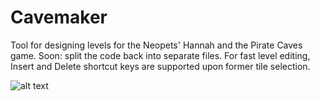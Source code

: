 # Cavemaker
Tool for designing levels for the Neopets' Hannah and the Pirate Caves game. Soon: split the code back into separate files. For fast level editing, Insert and Delete shortcut keys are supported upon former tile selection.

![alt text](http://i66.tinypic.com/vo3238.png)

